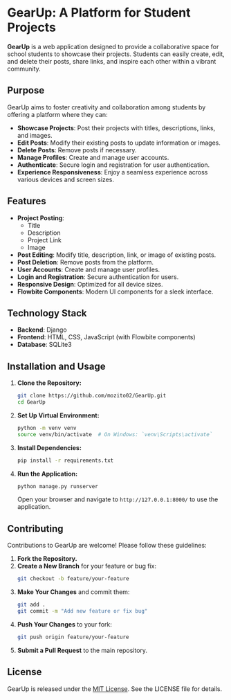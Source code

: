 
# GearUp: A Platform for Student Projects

**GearUp** is a web application designed to provide a collaborative space for school students to showcase their projects. Students can easily create, edit, and delete their posts, share links, and inspire each other within a vibrant community.


## Purpose

GearUp aims to foster creativity and collaboration among students by offering a platform where they can:

- **Showcase Projects**: Post their projects with titles, descriptions, links, and images.
- **Edit Posts**: Modify their existing posts to update information or images.
- **Delete Posts**: Remove posts if necessary.
- **Manage Profiles**: Create and manage user accounts.
- **Authenticate**: Secure login and registration for user authentication.
- **Experience Responsiveness**: Enjoy a seamless experience across various devices and screen sizes.

## Features

- **Project Posting**: 
  - Title
  - Description
  - Project Link
  - Image
- **Post Editing**: Modify title, description, link, or image of existing posts.
- **Post Deletion**: Remove posts from the platform.
- **User Accounts**: Create and manage user profiles.
- **Login and Registration**: Secure authentication for users.
- **Responsive Design**: Optimized for all device sizes.
- **Flowbite Components**: Modern UI components for a sleek interface.

## Technology Stack

- **Backend**: Django
- **Frontend**: HTML, CSS, JavaScript (with Flowbite components)
- **Database**: SQLite3

## Installation and Usage

1. **Clone the Repository:**

   ```bash
   git clone https://github.com/mozito02/GearUp.git
   cd GearUp
   ```

2. **Set Up Virtual Environment:**

   ```bash
   python -m venv venv
   source venv/bin/activate  # On Windows: `venv\Scripts\activate`
   ```

3. **Install Dependencies:**

   ```bash
   pip install -r requirements.txt
   ```


5. **Run the Application:**

   ```bash
   python manage.py runserver
   ```

   Open your browser and navigate to `http://127.0.0.1:8000/` to use the application.

## Contributing

Contributions to GearUp are welcome! Please follow these guidelines:

1. **Fork the Repository.**
2. **Create a New Branch** for your feature or bug fix:
   ```bash
   git checkout -b feature/your-feature
   ```
3. **Make Your Changes** and commit them:
   ```bash
   git add .
   git commit -m "Add new feature or fix bug"
   ```
4. **Push Your Changes** to your fork:
   ```bash
   git push origin feature/your-feature
   ```
5. **Submit a Pull Request** to the main repository.

## License

GearUp is released under the [MIT License](LICENSE). See the LICENSE file for details.

